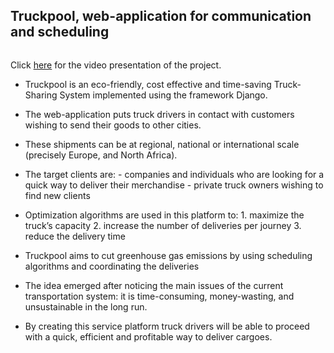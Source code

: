 ## Truckpool, web-application for communication and scheduling  

```
```
Click [here](https://youtu.be/EDlOsSb6Vls) for the video presentation of the project.


* Truckpool is an eco-friendly, cost effective and time-saving Truck-Sharing System implemented using the framework Django.

* The web-application puts truck drivers in contact with customers wishing to send their goods to other cities. 

* These shipments can be at regional, national or international scale (precisely Europe, and North Africa).

* The target clients are: 
        - companies and individuals who are looking for a quick way to deliver their merchandise
        - private truck owners wishing to find new clients

* Optimization algorithms are used in this platform to:
        1. maximize the truck’s capacity 
        2. increase the number of deliveries per journey 
        3. reduce the delivery time
 
* Truckpool aims to cut greenhouse gas emissions by using scheduling algorithms and coordinating the deliveries

* The idea emerged after noticing the main issues of the current transportation system: it is time-consuming, money-wasting, and unsustainable in the long run.

* By creating this service platform truck drivers will be able to proceed with a quick, efficient and profitable way to deliver cargoes.



